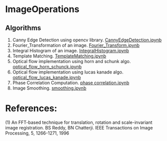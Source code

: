 # ImageOperations

## Algorithms 
1. Canny Edge Detection using opencv library. [CannyEdgeDetection.ipynb](https://github.com/pawneshg/ImageOperations/blob/master/CannyEdgeDetection.ipynb)
2. Fourier_Transformation of an image. [Fourier_Transform.ipynb](https://github.com/pawneshg/ImageOperations/blob/master/Fourier_Transform.ipynb)
3. Integral Histogram of an image.  [IntegralHistogram.ipynb](https://github.com/pawneshg/ImageOperations/blob/master/IntegralHistogram.ipynb)
4. Template Matching.     [TemplateMatching.ipynb](https://github.com/pawneshg/ImageOperations/blob/master/TemplateMatching.ipynb)
5. Optical flow implementation using horn and schunk algo.  [optical_flow_horn_schunck.ipynb](https://github.com/pawneshg/ImageOperations/blob/master/optical_flow_horn_schunck.ipynb)
6. Optical flow implementation using lucas kanade algo.  [optical_flow_lucas_kanade.ipynb](https://github.com/pawneshg/ImageOperations/blob/master/optical_flow_lucas_kanade.ipynb)
7. Phase Correlation Computation. [phase correlation.ipynb](https://github.com/pawneshg/ImageOperations/blob/master/phase_correlation.ipynb)
8. Image Smoothing. [smoothing.ipynb](https://github.com/pawneshg/ImageOperations/blob/master/smoothing.ipynb)

# References:
(1) An FFT-based technique for translation, rotation and scale-invariant image registration. BS Reddy, BN Chatterji. IEEE Transactions on Image Processing, 5, 1266-1271, 1996
